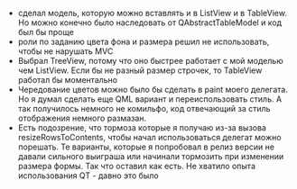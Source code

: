 
* сделал модель, которую можно вставлять и в ListView и в TableView. Но можно конечно было наследовать от QAbstractTableModel и код был бы проще
* роли по заданию цвета фона и размера решил не использовать, чтобы не нарушать MVC
* Выбрал TreeView, потому что оно быстрее работает с мой моделью чем ListView.  Если бы не разный размер строчек, то TableView работал бы моментально
* Чередование цветов можно было бы сделать в paint моего делегата. Но я думал сделать еще QML вариант и переиспользовать стиль. А так получилось немного не комильфо, 
   код отвечающий за стиль отображения немного размазан.
* Есть подозрение, что тормоза которые я получаю из-за вызова resizeRowsToContents, чтобы начал использоваться делегат можно порешать. 
   Те варианты, которые я попробовал в релиз версии не давали сильного выиграша или начинали тормозить при изменении размера формы.
   Так что оставил как есть. Не хватило опыта использования QT - давно это было
